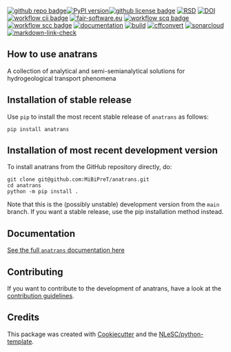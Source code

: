 [![github repo badge](https://img.shields.io/badge/github-repo-000.svg?logo=github&labelColor=gray&color=blue)](https://github.com/MiBiPreT/anatrans)[![PyPI version](https://badge.fury.io/py/anatrans.svg)](https://badge.fury.io/py/anatrans)[![github license badge](https://img.shields.io/github/license/MiBiPreT/anatrans)](https://github.com/MiBiPreT/anatrans) [![RSD](https://img.shields.io/badge/rsd-anatrans-00a3e3.svg)](https://www.research-software.nl/software/anatrans) [![DOI](https://zenodo.org/badge/DOI/10.5281/zenodo.10877886.svg)](https://doi.org/10.5281/zenodo.10877886) [![workflow cii badge](https://bestpractices.coreinfrastructure.org/projects/8710/badge)](https://bestpractices.coreinfrastructure.org/projects/8710) [![fair-software.eu](https://img.shields.io/badge/fair--software.eu-%E2%97%8F%20%20%E2%97%8F%20%20%E2%97%8F%20%20%E2%97%8F%20%20%E2%97%8F-green)](https://fair-software.eu) [![workflow scq badge](https://sonarcloud.io/api/project_badges/measure?project=MiBiPreT_anatrans&metric=alert_status)](https://sonarcloud.io/dashboard?id=MiBiPreT_anatrans) [![workflow scc badge](https://sonarcloud.io/api/project_badges/measure?project=MiBiPreT_anatrans&metric=coverage)](https://sonarcloud.io/dashboard?id=MiBiPreT_anatrans) [![documentation](https://github.com/MiBiPreT/anatrans/actions/workflows/documentation.yml/badge.svg)](https://mibipret.github.io/anatrans) [![build](https://github.com/MiBiPreT/anatrans/actions/workflows/build.yml/badge.svg)](https://github.com/MiBiPreT/anatrans/actions/workflows/build.yml) [![cffconvert](https://github.com/MiBiPreT/anatrans/actions/workflows/cffconvert.yml/badge.svg)](https://github.com/MiBiPreT/anatrans/actions/workflows/cffconvert.yml) [![sonarcloud](https://github.com/MiBiPreT/anatrans/actions/workflows/sonarcloud.yml/badge.svg)](https://github.com/MiBiPreT/anatrans/actions/workflows/sonarcloud.yml) [![markdown-link-check](https://github.com/MiBiPreT/anatrans/actions/workflows/markdown-link-check.yml/badge.svg)](https://github.com/MiBiPreT/anatrans/actions/workflows/markdown-link-check.yml)

## How to use anatrans

A collection of analytical and semi-semianalytical solutions for hydrogeological transport phenomena

## Installation of stable release

Use `pip` to install the most recent stable release of `anatrans` as follows:

```console
pip install anatrans
```

## Installation of most recent development version

To install anatrans from the GitHub repository directly, do:

```console
git clone git@github.com:MiBiPreT/anatrans.git
cd anatrans
python -m pip install .
```

Note that this is the (possibly unstable) development version from the `main` branch. If you want a stable release, use the pip installation method instead.

## Documentation

[See the full `anatrans` documentation here](https://mibipret.github.io/anatrans/)

## Contributing

If you want to contribute to the development of anatrans,
have a look at the [contribution guidelines](CONTRIBUTING.md).

## Credits

This package was created with [Cookiecutter](https://github.com/audreyr/cookiecutter) and the [NLeSC/python-template](https://github.com/NLeSC/python-template).
